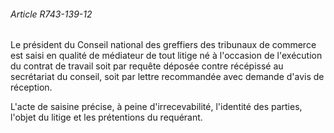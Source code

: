 ###### Article R743-139-12

Le président du Conseil national des greffiers des tribunaux de commerce est saisi en qualité de médiateur de tout litige né à l'occasion de l'exécution du contrat de travail soit par requête déposée contre récépissé au secrétariat du conseil, soit par lettre recommandée avec demande d'avis de réception.

L'acte de saisine précise, à peine d'irrecevabilité, l'identité des parties, l'objet du litige et les prétentions du requérant.

